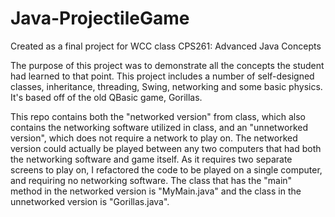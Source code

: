 Java-ProjectileGame
===================

Created as a final project for WCC class CPS261: Advanced Java Concepts

The purpose of this project was to demonstrate all the concepts the student had learned to that point.  This project includes a 
number of self-designed classes, inheritance, threading, Swing, networking and some basic physics.  
It's based off of the old QBasic game, Gorillas.  

This repo contains both the "networked version" from class, which also contains the networking software utilized in class, and
an "unnetworked version", which does not require a network to play on.  The networked version could actually be played between
any two computers that had both the networking software and game itself.  As it requires two separate screens to play on, I 
refactored the code to be played on a single computer, and requiring no networking software.  The class that has the "main" method
in the networked version is "MyMain.java" and the class in the unnetworked version is "Gorillas.java".  

